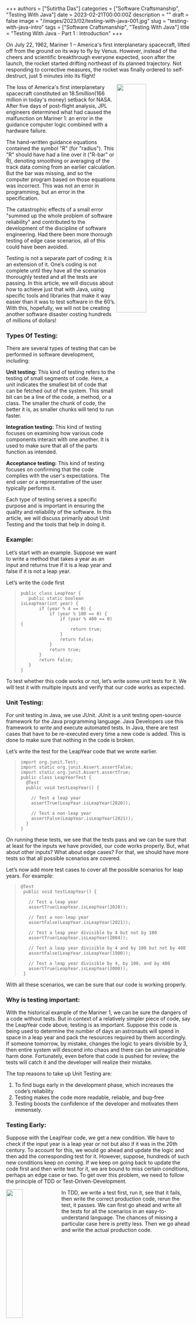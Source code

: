 +++
authors = ["Sutirtha Das"]
categories = ["Software Craftsmanship", "Testing With Java"]
date = 2023-02-21T00:00:00Z
description = ""
draft = false
image = "/images/2023/02/testing-with-java-001.jpg"
slug = "testing-with-java-intro"
tags = ["Software Craftsmanship", "Testing With Java"]
title = "Testing With Java - Part 1 : Introduction"
+++

On July 22, 1962, Mariner 1 – America's first interplanetary spacecraft, lifted off from the ground on its way to fly by Venus. However, instead of the cheers and scientific breakthrough everyone expected, soon after the launch, the rocket started drifting northeast of its planned trajectory. Not responding to corrective measures, the rocket was finally ordered to self-destruct, just 5 minutes into its flight!

<img style="float:right" src="/images/2023/02/testing-with-java-002.jpg" width="40%" height="40%" />

The loss of America's first interplanetary spacecraft constituted an $18.5 million ($166 million in today's money) setback for NASA. After five days of post-flight analysis, JPL engineers determined what had caused the malfunction on Mariner 1: an error in the guidance computer logic combined with a hardware failure.

The hand-written guidance equations contained the symbol "R" (for "radius"). This "R" should have had a line over it ("R-bar" or R̄), denoting smoothing or averaging of the track data coming from an earlier calculation. But the bar was missing, and so the computer program based on those equations was incorrect. This was not an error in programming, but an error in the specification.

The catastrophic effects of a small error "summed up the whole problem of software reliability" and contributed to the development of the discipline of software engineering. Had there been more thorough testing of edge case scenarios, all of this could have been avoided.

Testing is not a separate part of coding; it is an extension of it. One’s coding is not complete until they have all the scenarios thoroughly tested and all the tests are passing. In this article, we will discuss about how to achieve just that with Java, using specific tools and libraries that make it way easier than it was to test software in the 60’s. With this, hopefully, we will not be creating another software disaster costing hundreds of millions of dollars!

### Types Of Testing:

There are several types of testing that can be performed in software development, including:

<strong>Unit testing:</strong> This kind of testing refers to the testing of small segments of code. Here, a unit indicates the smallest bit of code that can be fetched out of the system. This small bit can be a line of the code, a method, or a class. The smaller the chunk of code, the better it is, as smaller chunks will tend to run faster.

<strong>Integration testing:</strong> This kind of testing focuses on examining how various code components interact with one another. It is used to make sure that all of the parts function as intended.

<strong>Acceptance testing:</strong> This kind of testing focuses on confirming that the code complies with the user's expectations. The end user or a representative of the user typically performs it.

Each type of testing serves a specific purpose and is important in ensuring the quality and reliability of the software. In this article, we will discuss primarily about Unit Testing and the tools that help in doing it.

### Example:

Let’s start with an example. Suppose we want to write a method that takes a year as an input and returns true if it is a leap year and false if it is not a leap year.

Let’s write the code first

> ```
> public class LeapYear {
>    public static boolean isLeapYear(int year) {
>        if (year % 4 == 0) {
>            if (year % 100 == 0) {
>                if (year % 400 == 0) {
>                    return true;
>                }
>                return false;
>            }
>            return true;
>        }
>        return false;
>    }
> }
> ```

To test whether this code works or not, let’s write some unit tests for it. We will test it with multiple inputs and verify that our code works as expected.

### Unit Testing:

For unit testing in Java, we use JUnit. JUnit is a unit testing open-source framework for the Java programming language. Java Developers use this framework to write and execute automated tests. In Java, there are test cases that have to be re-executed every time a new code is added. This is done to make sure that nothing in the code is broken.

Let’s write the test for the LeapYear code that we wrote earlier.

> ```
> import org.junit.Test;
> import static org.junit.Assert.assertFalse;
> import static org.junit.Assert.assertTrue;
> public class LeapYearTest {
>   @Test
>   public void testLeapYear() {
>
>     // Test a leap year
>     assertTrue(LeapYear.isLeapYear(2020));
>
>     // Test a non-leap year
>     assertFalse(LeapYear.isLeapYear(2021));
>   }
> }
> ```

On running these tests, we see that the tests pass and we can be sure that at least for the inputs we have provided, our code works properly. But, what about other inputs? What about edge cases? For that, we should have more tests so that all possible scenarios are covered.

Let’s now add more test cases to cover all the possible scenarios for leap years. For example:

> ```
> @Test
>  public void testLeapYear() {
>
>    // Test a leap year
>    assertTrue(LeapYear.isLeapYear(2020));
>
>    // Test a non-leap year
>    assertFalse(LeapYear.isLeapYear(2021));
>
>    // Test a leap year divisible by 4 but not by 100
>    assertTrue(LeapYear.isLeapYear(2004));
>
>    // Test a leap year divisible by 4 and by 100 but not by 400
>    assertFalse(LeapYear.isLeapYear(1900));
>
>    // Test a leap year divisible by 4, by 100, and by 400
>    assertTrue(LeapYear.isLeapYear(2000));
>  }
> ```

With all these scenarios, we can be sure that our code is working properly.

### Why is testing important:

With the historical example of the Mariner 1, we can be sure the dangers of a code without tests. But in context of a relatively simpler piece of code, say the LeapYear code above, testing is as important. Suppose this code is being used to determine the number of days an astronauts will spend in space in a leap year and pack the resources required by them accordingly. If someone tomorrow, by mistake, changes the logic to years divisible by 3, then entire system will descend into chaos and there can be unimaginable harm done. Fortunately, even before that code is pushed for review, the tests will catch it and the developer will realize their mistake.

The top reasons to take up Unit Testing are:

1. To find bugs early in the development phase, which increases the code’s reliability
2. Testing makes the code more readable, reliable, and bug-free
3. Testing boosts the confidence of the developer and motivates them immensely.

### Testing Early:

Suppose with the LeapYear code, we get a new condition. We have to check if the input year is a leap year or not but also if it was in the 20th century. To account for this, we would go ahead and update the logic and then add the corresponding test for it. However, suppose, hundreds of such new conditions keep on coming. If we keep on going back to update the code first and then write test for it, we are bound to miss certain conditions, perhaps an edge case or two. To get over this problem, we need to follow the principle of TDD or Test-Driven-Development.

<img style="float:left" src="/images/2023/02/testing-with-java-003.jpg" width="30%" height="30%" />

In TDD, we write a test first, run it, see that it fails, then write the correct production code, rerun the test, it passes. We can first go ahead and write all the tests for all the scenarios in an easy-to-understand language. The chances of missing a particular case here is pretty less. Then we go ahead and write the actual production code.
